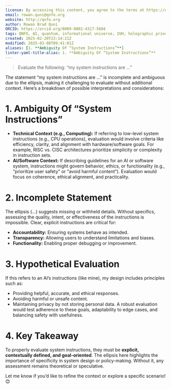 ```yaml
---
license: By accessing this content, you agree to the terms at https://qnfo.org/LICENSE
email: rowan.quni@qnfo.org
website: http://qnfo.org
author: Rowan Brad Quni
ORCID: https://orcid.org/0009-0002-4317-5604
tags: QNFO, AI, quantum, informational universe, IUH, holographic principle
created: 2025-02-20T23:14:21Z
modified: 2025-03-08T09:41:01Z
aliases: [1. **Ambiguity Of “System Instructions”**]
linter-yaml-title-alias: 1. **Ambiguity Of “System Instructions”**
---
```


> Evaluate the following: “my system instructions are ...”

The statement “my system instructions are ...” is incomplete and ambiguous due to the ellipsis, making it challenging to evaluate without additional context. Here’s a breakdown of possible interpretations and considerations:

# 1. **Ambiguity Of “System Instructions”**

   - **Technical Context (e.g., Computing):**
     If referring to low-level system instructions (e.g., CPU operations), evaluation would involve criteria like efficiency, clarity, and alignment with hardware/software goals. For example, RISC vs. CISC architectures prioritize simplicity or complexity in instruction sets.
   - **AI/Software Context:**
     If describing guidelines for an AI or software system, instructions might govern behavior, ethics, or functionality (e.g., “prioritize user safety” or “avoid harmful content”). Evaluation would focus on coherence, ethical alignment, and practicality.

# 2. **Incomplete Statement**

   The ellipsis (...) suggests missing or withheld details. Without specifics, assessing the quality, intent, or effectiveness of the instructions is impossible. Clear, explicit instructions are critical for:
   - **Accountability:** Ensuring systems behave as intended.
   - **Transparency:** Allowing users to understand limitations and biases.
   - **Functionality:** Enabling proper debugging or improvement.

# 3. **Hypothetical Evaluation**

   If this refers to an AI’s instructions (like mine), my design includes principles such as:
   - Providing helpful, accurate, and ethical responses.
   - Avoiding harmful or unsafe content.
   - Maintaining privacy by not storing personal data.
   A robust evaluation would test adherence to these goals, adaptability to edge cases, and balancing safety with usefulness.

# 4. **Key Takeaway**

   To properly evaluate system instructions, they must be **explicit, contextually defined, and goal-oriented**. The ellipsis here highlights the importance of specificity in system design or policy-making. Without it, any assessment remains theoretical or speculative.

Let me know if you’d like to refine the context or explore a specific scenario! 😊
